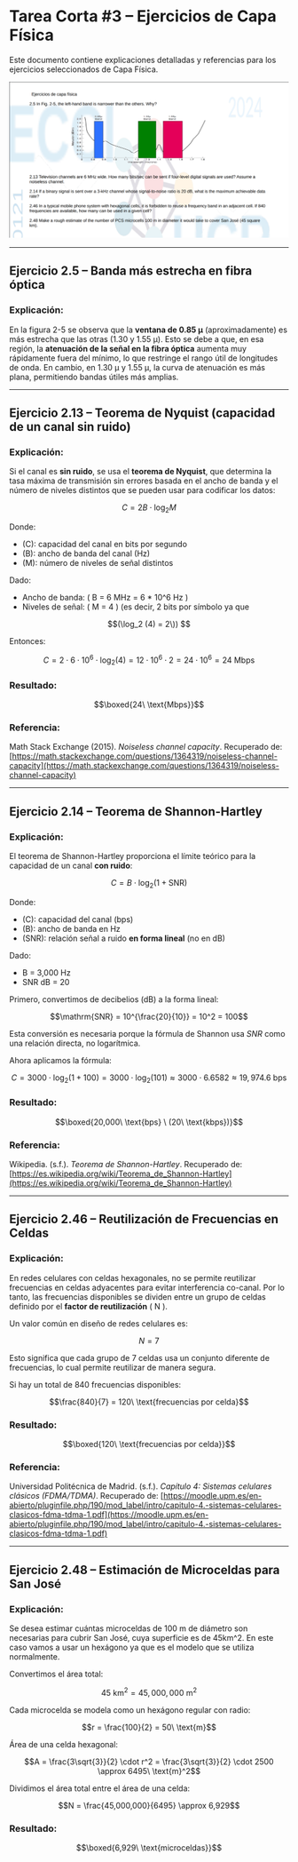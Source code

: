# Tarea Corta #3 – Ejercicios de Capa Física 

Este documento contiene explicaciones detalladas y referencias para los ejercicios seleccionados de Capa Física.

![Tarea4](../Images/T4/T4.png)

---

## Ejercicio 2.5 – Banda más estrecha en fibra óptica

### Explicación:
En la figura 2-5 se observa que la **ventana de 0.85 μ** (aproximadamente) es más estrecha que las otras (1.30 y 1.55 μ). Esto se debe a que, en esa región, la **atenuación de la señal en la fibra óptica** aumenta muy rápidamente fuera del mínimo, lo que restringe el rango útil de longitudes de onda. En cambio, en 1.30 μ y 1.55 μ, la curva de atenuación es más plana, permitiendo bandas útiles más amplias.

---

## Ejercicio 2.13 – Teorema de Nyquist (capacidad de un canal sin ruido)

### Explicación:
Si el canal es **sin ruido**, se usa el **teorema de Nyquist**, que determina la tasa máxima de transmisión sin errores basada en el ancho de banda y el número de niveles distintos que se pueden usar para codificar los datos:

```math
C = 2B \cdot \log_2 M
```

Donde:
- \(C\): capacidad del canal en bits por segundo
- \(B\): ancho de banda del canal (Hz)
- \(M\): número de niveles de señal distintos

Dado:
- Ancho de banda: \( B = 6 MHz = 6 * 10^6 Hz \)
- Niveles de señal: \( M = 4 \) (es decir, 2 bits por símbolo ya que 

```math 
(\log_2 (4) = 2\)) 
```

Entonces:

```math
C = 2 \cdot 6 \cdot 10^6 \cdot \log_2(4) = 12 \cdot 10^6 \cdot 2 = 24 \cdot 10^6 = 24\ \text{Mbps}
```

### Resultado:

```math
\boxed{24\ \text{Mbps}}
```

### Referencia:
Math Stack Exchange (2015). *Noiseless channel capacity*. Recuperado de: [https://math.stackexchange.com/questions/1364319/noiseless-channel-capacity](https://math.stackexchange.com/questions/1364319/noiseless-channel-capacity)

---

## Ejercicio 2.14 – Teorema de Shannon-Hartley

### Explicación:
El teorema de Shannon-Hartley proporciona el límite teórico para la capacidad de un canal **con ruido**:

```math
C = B \cdot \log_2(1 + \mathrm{SNR})
```

Donde:
- \(C\): capacidad del canal (bps)
- \(B\): ancho de banda en Hz
- \(SNR\): relación señal a ruido **en forma lineal** (no en dB)

Dado:
- B = 3,000 Hz
- SNR dB = 20 

Primero, convertimos de decibelios (dB) a la forma lineal:

```math
\mathrm{SNR} = 10^{\frac{20}{10}} = 10^2 = 100
```

Esta conversión es necesaria porque la fórmula de Shannon usa *SNR* como una relación directa, no logarítmica.

Ahora aplicamos la fórmula:

```math
C = 3000 \cdot \log_2(1 + 100) = 3000 \cdot \log_2(101) \approx 3000 \cdot 6.6582 \approx 19,974.6\ \text{bps}
```

### Resultado:

```math
\boxed{20,000\ \text{bps} \ (20\ \text{kbps})}
```

### Referencia:
Wikipedia. (s.f.). *Teorema de Shannon-Hartley*. Recuperado de: [https://es.wikipedia.org/wiki/Teorema_de_Shannon-Hartley](https://es.wikipedia.org/wiki/Teorema_de_Shannon-Hartley)

---

## Ejercicio 2.46 – Reutilización de Frecuencias en Celdas

### Explicación:
En redes celulares con celdas hexagonales, no se permite reutilizar frecuencias en celdas adyacentes para evitar interferencia co-canal. Por lo tanto, las frecuencias disponibles se dividen entre un grupo de celdas definido por el **factor de reutilización** \( N \).

Un valor común en diseño de redes celulares es:

```math
N = 7
```

Esto significa que cada grupo de 7 celdas usa un conjunto diferente de frecuencias, lo cual permite reutilizar de manera segura.

Si hay un total de 840 frecuencias disponibles:

```math
\frac{840}{7} = 120\ \text{frecuencias por celda}
```

### Resultado:

```math
\boxed{120\ \text{frecuencias por celda}}
```

### Referencia:
Universidad Politécnica de Madrid. (s.f.). *Capítulo 4: Sistemas celulares clásicos (FDMA/TDMA)*. Recuperado de: [https://moodle.upm.es/en-abierto/pluginfile.php/190/mod_label/intro/capitulo-4.-sistemas-celulares-clasicos-fdma-tdma-1.pdf](https://moodle.upm.es/en-abierto/pluginfile.php/190/mod_label/intro/capitulo-4.-sistemas-celulares-clasicos-fdma-tdma-1.pdf)

---

## Ejercicio 2.48 – Estimación de Microceldas para San José

### Explicación:
Se desea estimar cuántas microceldas de 100 m de diámetro son necesarias para cubrir San José, cuya superficie es de 45km^2. 
En este caso vamos a usar un hexágono ya que es el modelo que se utiliza normalmente.

Convertimos el área total:

```math
45\ \text{km}^2 = 45,000,000\ \text{m}^2
```

Cada microcelda se modela como un hexágono regular con radio:

```math
r = \frac{100}{2} = 50\ \text{m}
```

Área de una celda hexagonal:

```math
A = \frac{3\sqrt{3}}{2} \cdot r^2 = \frac{3\sqrt{3}}{2} \cdot 2500 \approx 6495\ \text{m}^2
```

Dividimos el área total entre el área de una celda:

```math
N = \frac{45,000,000}{6495} \approx 6,929
```

### Resultado:

```math
\boxed{6,929\ \text{microceldas}}
```
